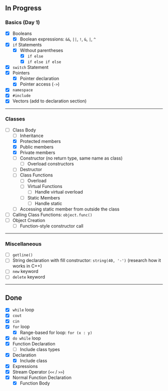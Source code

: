 
## In Progress

### Basics (Day 1)
- [X] Booleans  
    - [X] Boolean expressions: `&&`, `||`, `!`, `&`, `|`, `^`
- [X] `if` Statements  
    - [X] Without parentheses  
        - [X] `if else`  
        - [X] `if else if else`  
- [X] `switch` Statement  
- [X] Pointers  
    - [X] Pointer declaration  
    - [X] Pointer access (`->`)  
- [X] `namespace`  
- [X] `#include`  
- [X] Vectors (add to declaration section)

---

### Classes
- [ ] Class Body  
    - [ ] Inheritance  
    - [X] Protected members  
    - [X] Public members  
    - [X] Private members  
    - [ ] Constructor (no return type, same name as class)  
        - [ ] Overload constructors  
    - [ ] Destructor  
    - [ ] Class Functions  
        - [ ] Overload  
        - [ ] Virtual Functions  
            - [ ] Handle virtual overload  
        - [ ] Static Members  
            - [ ] Handle static  
    - [ ] Accessing static member from outside the class  
- [ ] Calling Class Functions: `object.func()`  
- [ ] Object Creation  
    - [ ] Function-style constructor call  

---

### Miscellaneous
- [ ] `getline()`  
- [ ] String declaration with fill constructor: `string(40, '-')` (research how it works in C++)  
- [ ] `new` keyword  
- [ ] `delete` keyword  

---

## Done

- [x] `while` loop  
- [x] `cout`  
- [x] `cin`  
- [x] `for` loop  
    - [x] Range-based for loop: `for (x : y)`  
- [x] `do while` loop  
- [x] Function Declaration  
    - [ ] Include class types  
- [x] Declaration
    - [x] Include class  
- [x] Expressions  
- [x] Stream Operator (`<<` / `>>`)  
- [x] Normal Function Declaration  
    - [x] Function Body  
